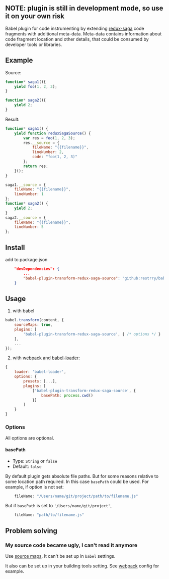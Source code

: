 ## NOTE: plugin is still in development mode, so use it on your own risk

Babel plugin for code instrumenting by extending [redux-saga](https://github.com/redux-saga/redux-saga) code fragments with additional meta-data. Meta-data contains information about code fragment location and other details, that could be consumed by developer tools or libraries.

## Example

Source:

```js
function* saga1(){
    yield foo(1, 2, 3);
}

function* saga2(){
    yield 2;
}
```

Result:

```js
function* saga1() {
    yield function reduxSagaSource() {
        var res = foo(1, 2, 3);
        res.__source = {
            fileName: "{{filename}}",
            lineNumber: 2,
            code: "foo(1, 2, 3)"
        };
        return res;
    }();
}

saga1.__source = {
    fileName: "{{filename}}",
    lineNumber: 1
};
function* saga2() {
    yield 2;
}
saga2.__source = {
    fileName: "{{filename}}",
    lineNumber: 5
};
```

## Install
add to package.json
```json
    "devDependencies": {
        ...
        "babel-plugin-transform-redux-saga-source": "github:restrry/babel-plugin-transform-redux-saga-source"
    }
```

## Usage

1. with babel
```js
babel.transform(content, {
    sourceMaps: true,
    plugins: [
        'babel-plugin-transform-redux-saga-source', { /* options */ }
    ],
    ...
});
```

2. with [webpack](https://github.com/webpack/webpack/) and [babel-loader](https://github.com/babel/babel-loader):
```js
{
    loader: 'babel-loader',
    options: {
        presets: [...],
        plugins: [
            ['babel-plugin-transform-redux-saga-source', {
                basePath: process.cwd()
            }]
        ]
    }
}
```

### Options

All options are optional.

#### basePath

- Type: `String` or `false`
- Default: `false`

By default plugin gets absolute file paths. But for some reasons relative to some location path required. In this case `basePath` could be used. For example, if option is not set:

```js
    fileName: "/Users/name/git/project/path/to/filename.js"
```

But if `basePath` is set to `'/Users/name/git/project'`,

```js
    fileName: "path/to/filename.js"
```

## Problem solving

### My source code became ugly, I can't read it anymore

Use [source maps](http://www.html5rocks.com/en/tutorials/developertools/sourcemaps/). It can't be set up in `babel` settings.

It also can be set up in your building tools setting. See [webpack](#usage) config for example.
